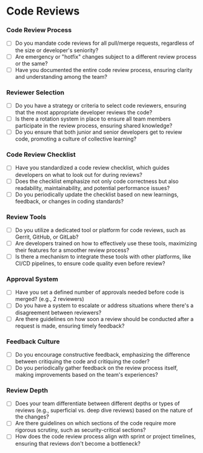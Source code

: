 # Code Reviews

### **Code Review Process**

- [ ]  Do you mandate code reviews for all pull/merge requests, regardless of the size or developer's seniority?
- [ ]  Are emergency or "hotfix" changes subject to a different review process or the same?
- [ ]  Have you documented the entire code review process, ensuring clarity and understanding among the team?

### Reviewer Selection

- [ ]  Do you have a strategy or criteria to select code reviewers, ensuring that the most appropriate developer reviews the code?
- [ ]  Is there a rotation system in place to ensure all team members participate in the review process, ensuring shared knowledge?
- [ ]  Do you ensure that both junior and senior developers get to review code, promoting a culture of collective learning?

### **Code Review Checklist**

- [ ]  Have you standardized a code review checklist, which guides developers on what to look out for during reviews?
- [ ]  Does the checklist emphasize not only code correctness but also readability, maintainability, and potential performance issues?
- [ ]  Do you periodically update the checklist based on new learnings, feedback, or changes in coding standards?

### **Review Tools**

- [ ]  Do you utilize a dedicated tool or platform for code reviews, such as Gerrit, GitHub, or GitLab?
- [ ]  Are developers trained on how to effectively use these tools, maximizing their features for a smoother review process?
- [ ]  Is there a mechanism to integrate these tools with other platforms, like CI/CD pipelines, to ensure code quality even before review?

### **Approval System**

- [ ]  Have you set a defined number of approvals needed before code is merged? (e.g., 2 reviewers)
- [ ]  Do you have a system to escalate or address situations where there's a disagreement between reviewers?
- [ ]  Are there guidelines on how soon a review should be conducted after a request is made, ensuring timely feedback?

### Feedback Culture

- [ ]  Do you encourage constructive feedback, emphasizing the difference between critiquing the code and critiquing the coder?
- [ ]  Do you periodically gather feedback on the review process itself, making improvements based on the team's experiences?

### **Review Depth**

- [ ]  Does your team differentiate between different depths or types of reviews (e.g., superficial vs. deep dive reviews) based on the nature of the changes?
- [ ]  Are there guidelines on which sections of the code require more rigorous scrutiny, such as security-critical sections?
- [ ]  How does the code review process align with sprint or project timelines, ensuring that reviews don't become a bottleneck?